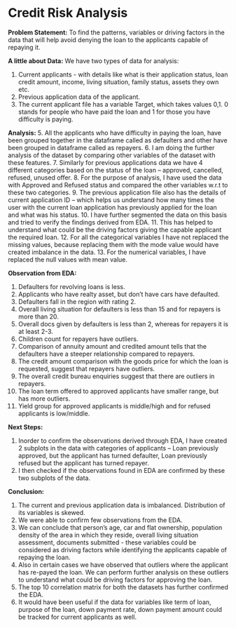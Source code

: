 # Credit Risk Analysis
**Problem Statement:** To find the patterns, variables or driving factors in the data that will help avoid denying the loan to the applicants capable of repaying it.

**A little about Data:**
We have two types of data for analysis:
1. Current applicants - with details like what is their application status, loan credit amount, income, living situation, family status, assets they own etc.
2. Previous application data of the applicant.
3. The current applicant file has a variable Target, which takes values 0,1. 0 stands for people who have paid the loan and 1 for those you have difficulty is paying.

**Analysis:**
5.	All the applicants who have difficulty in paying the loan, have been grouped together in the dataframe called as defaulters and other have been grouped in dataframe called as repayers.
6.	I am doing the further analysis of the dataset by comparing other variables of the dataset with these features.
7.	Similarly for previous applications data we have 4 different categories based on the status of the loan – approved, cancelled, refused, unused offer.
8.	For the purpose of analysis, I have used the data with Approved and Refused status and compared the other variables w.r.t to these two categories.
9.	The previous application file also has the details of current application ID – which helps us understand how many times the user with the current loan application has previously applied for the loan and what was his status. 
10.	I have further segmented the data on this basis and tried to verify the findings derived from EDA.
11.	This has helped to understand what could be the driving factors giving the capable applicant the required loan.
12.	For all the categorical variables I have not replaced the missing values, because replacing them with the mode value would have created imbalance in the data.
13.	For the numerical variables, I have replaced the null values with mean value.

**Observation from EDA:**
1. Defaulters for revolving loans is less.
2. Applicants who have realty asset, but don’t have cars have defaulted.
3. Defaulters fall in the region with rating 2.
4. Overall living situation for defaulters is less than 15 and for repayers is more than 20.
5. Overall docs given by defaulters is less than 2, whereas for repayers it is at least 2-3.
6. Children count for repayers have outliers.
7. Comparison of annuity amount and credited amount tells that the defaulters have a steeper relationship compared to repayers.
8. The credit amount comparison with the goods price for which the loan is requested, suggest that repayers have outliers.
9. The overall credit bureau enquiries suggest that there are outliers in repayers.
10. The loan term offered to approved applicants have smaller range, but has more outliers.
11. Yield group for approved applicants is middle/high and for refused applicants is low/middle.

**Next Steps:**
1. Inorder to confirm the observations derived through EDA, I have created 2 subplots in the data with categories of applicants – Loan previously approved, but the applicant has turned defaulter, Loan previously refused but the applicant has turned repayer.
2. I then checked if the observations found in EDA are confirmed by these two subplots of the data.

**Conclusion:**
1. The current and previous application data is imbalanced. Distribution of its variables is skewed.
2. We were able to confirm few observations from the EDA.
3. We can conclude that person’s age, car and flat ownership, population density of the area in which they reside, overall living situation assessment, documents submitted - these variables could be considered as driving factors while identifying the applicants capable of repaying the loan.
4. Also in certain cases we have observed that outliers where the applicant has re-payed the loan. We can perform further analysis on these outliers to understand what could be driving factors for approving the loan.
5. The top 10 correlation matrix for both the datasets has further confirmed the EDA.
6. It would have been useful if the data for variables like term of loan, purpose of the loan, down payment rate, down payment amount could be tracked for current applicants as well.
